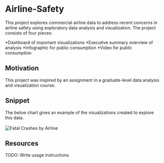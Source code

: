 # Airline-Safety
This project explores commercial airline data to address recent concerns in airline safety using exploratory data analysis and visualization. The project consists of four pieces:

*Dashboard of important visualizations
*Executive summary overview of analysis
*Infographic for public consumption
*Video for public consumption

## Motivation
This project was inspired by an assignment in a graduate-level data analysis and visualization course.

## Snippet
The below chart gives an example of the visualizations created to explore this data.<br/>
<br/>
<img src="https://i.imgur.com/dgKODHw.png" title="Fatal Crashes by Airline">

## Resources
TODO: Write usage instructions
